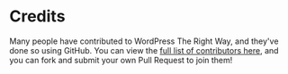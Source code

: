 # Credits

Many people have contributed to WordPress The Right Way, and they've done so using GitHub. You can view the [full list of contributors here](https://github.com/Tarendai/WordPress-The-Right-Way/graphs/contributors), and you can fork and submit your own Pull Request to join them!
